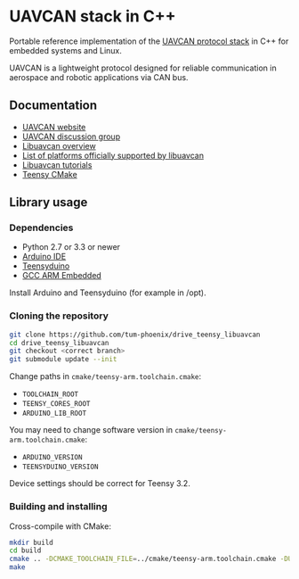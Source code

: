 UAVCAN stack in C++
===================

Portable reference implementation of the [UAVCAN protocol stack](http://uavcan.org) in C++ for embedded systems
and Linux.

UAVCAN is a lightweight protocol designed for reliable communication in aerospace and robotic applications via CAN bus.

## Documentation

* [UAVCAN website](http://uavcan.org)
* [UAVCAN discussion group](https://groups.google.com/forum/#!forum/uavcan)
* [Libuavcan overview](http://uavcan.org/Implementations/Libuavcan/)
* [List of platforms officially supported by libuavcan](http://uavcan.org/Implementations/Libuavcan/Platforms/)
* [Libuavcan tutorials](http://uavcan.org/Implementations/Libuavcan/Tutorials/)
* [Teensy CMake](https://github.com/xya/teensy-cmake)

## Library usage

### Dependencies

* Python 2.7 or 3.3 or newer
* [Arduino IDE](https://www.arduino.cc/en/main/software)
* [Teensyduino](https://www.pjrc.com/teensy/td_download.html)
* [GCC ARM Embedded](https://launchpad.net/gcc-arm-embedded)

Install Arduino and Teensyduino (for example in /opt).

### Cloning the repository

```bash
git clone https://github.com/tum-phoenix/drive_teensy_libuavcan
cd drive_teensy_libuavcan
git checkout <correct branch>
git submodule update --init
```

Change paths in `cmake/teensy-arm.toolchain.cmake`:
* `TOOLCHAIN_ROOT`
* `TEENSY_CORES_ROOT`
* `ARDUINO_LIB_ROOT`

You may need to change software version in `cmake/teensy-arm.toolchain.cmake`:
* `ARDUINO_VERSION`
* `TEENSYDUINO_VERSION`

Device settings should be correct for Teensy 3.2.


### Building and installing

Cross-compile with CMake:

```bash
mkdir build
cd build
cmake .. -DCMAKE_TOOLCHAIN_FILE=../cmake/teensy-arm.toolchain.cmake -DUAVCAN_PLATFORM=teensy32
make
```
